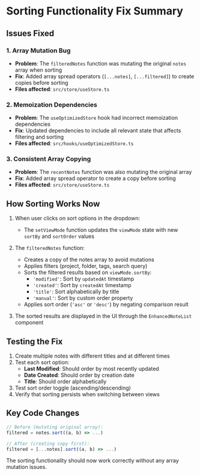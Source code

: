 # Sorting Functionality Fix Summary

## Issues Fixed

### 1. **Array Mutation Bug**
- **Problem**: The `filteredNotes` function was mutating the original `notes` array when sorting
- **Fix**: Added array spread operators (`[...notes]`, `[...filtered]`) to create copies before sorting
- **Files affected**: `src/store/useStore.ts`

### 2. **Memoization Dependencies**
- **Problem**: The `useOptimizedStore` hook had incorrect memoization dependencies
- **Fix**: Updated dependencies to include all relevant state that affects filtering and sorting
- **Files affected**: `src/hooks/useOptimizedStore.ts`

### 3. **Consistent Array Copying**
- **Problem**: The `recentNotes` function was also mutating the original array
- **Fix**: Added array spread operator to create a copy before sorting
- **Files affected**: `src/store/useStore.ts`

## How Sorting Works Now

1. When user clicks on sort options in the dropdown:
   - The `setViewMode` function updates the `viewMode` state with new `sortBy` and `sortOrder` values
   
2. The `filteredNotes` function:
   - Creates a copy of the notes array to avoid mutations
   - Applies filters (project, folder, tags, search query)
   - Sorts the filtered results based on `viewMode.sortBy`:
     - `'modified'`: Sort by `updatedAt` timestamp
     - `'created'`: Sort by `createdAt` timestamp  
     - `'title'`: Sort alphabetically by title
     - `'manual'`: Sort by custom order property
   - Applies sort order (`'asc'` or `'desc'`) by negating comparison result

3. The sorted results are displayed in the UI through the `EnhancedNoteList` component

## Testing the Fix

1. Create multiple notes with different titles and at different times
2. Test each sort option:
   - **Last Modified**: Should order by most recently updated
   - **Date Created**: Should order by creation date
   - **Title**: Should order alphabetically
3. Test sort order toggle (ascending/descending)
4. Verify that sorting persists when switching between views

## Key Code Changes

```typescript
// Before (mutating original array):
filtered = notes.sort((a, b) => ...)

// After (creating copy first):
filtered = [...notes].sort((a, b) => ...)
```

The sorting functionality should now work correctly without any array mutation issues. 